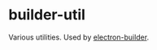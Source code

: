 # builder-util

Various utilities. Used by [electron-builder](https://github.com/electron-userland/electron-builder).